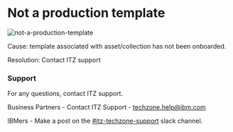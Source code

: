 #  Not a production template

![not-a-production-template](https://github.com/IBM/itz-support-public/blob/main/IBM-Technology-Zone/IBM-Technology-Zone-Runbooks/Images/not%20a%20production%20template.png)

Cause: template associated with asset/collection has not been onboarded.

Resolution: Contact ITZ support

### Support

For any questions, contact ITZ support.

Business Partners - Contact ITZ Support - techzone.help@ibm.com

IBMers - Make a post on the [#itz-techzone-support](https://ibm-dte.slack.com/archives/C0124J683GW) slack channel.
